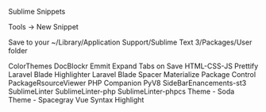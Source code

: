 Sublime Snippets

Tools -> New Snippet

Save to your ~/Library/Application Support/Sublime Text 3/Packages/User folder

ColorThemes
DocBlockr
Emmit
Expand Tabs on Save
HTML-CSS-JS Prettify
Laravel Blade Highlighter
Laravel Blade Spacer
Materialize
Package Control
PackageRsourceViewer
PHP Companion
PyV8
SideBarEnancements-st3
SublimeLinter
SublimeLinter-php
SublimeLinter-phpcs
Theme - Soda
Theme - Spacegray
Vue Syntax Highlight